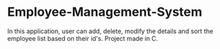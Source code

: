 # Employee-Management-System
In this application, user can add, delete, modify the details and sort the employee list based on their id's. Project made in C.
